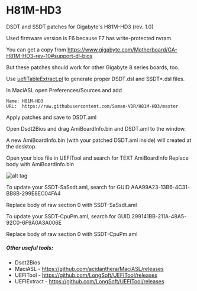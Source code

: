 H81M-HD3
========

DSDT and SSDT patches for Gigabyte's H81M-HD3 (rev. 1.0)

Used firmware version is F6 because F7 has write-protected nvram.

You can get a copy from https://www.gigabyte.com/Motherboard/GA-H81M-HD3-rev-10#support-dl-bios

But these patches should work for other Gigabyte 8 series boards, too.


Use [uefiTableExtract.pl](https://github.com/Saman-VDR/uefiTableExtract) to generate proper DSDT.dsl and SSDT*.dsl files.

In MaciASL open Preferences/Sources and add

    Name: H81M-HD3
    URL:  https://raw.githubusercontent.com/Saman-VDR/H81M-HD3/master

Apply patches and save to DSDT.aml


Open Dsdt2Bios and drag AmiBoardInfo.bin and DSDT.aml to the window.

A new AmiBoardInfo.bin (with your patched DSDT.aml inside) will created at the desktop.

Open your bios file in UEFITool and search for TEXT AmiBoardInfo
Replace body with AmiBoardInfo.bin 

![alt tag](https://cloud.githubusercontent.com/assets/3736530/11601050/eb48de5e-9ad0-11e5-9718-d4a353aff792.png)


To update your SSDT-SaSsdt.aml, search for GUID AAA99A23-13B6-4C31-BB8B-299E8EC04FA4

Replace body of raw section 0 with SSDT-SaSsdt.aml


To update your SSDT-CpuPm.aml, search for GUID 299141BB-211A-48A5-92C0-6F9A0A3A006E

Replace body of raw section 0 with SSDT-CpuPm.aml


##### Other useful tools:
* Dsdt2Bios
* MaciASL - https://github.com/acidanthera/MaciASL/releases
* UEFITool - https://github.com/LongSoft/UEFITool/releases
* UEFIExtract - https://github.com/LongSoft/UEFITool/releases

